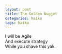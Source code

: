 ```yaml
---
layout: post
title: The Golden Nugget
categories: haiku
tags: haiku
---
```

I will be Agile   
And execute strategy  
While you shave this yak.